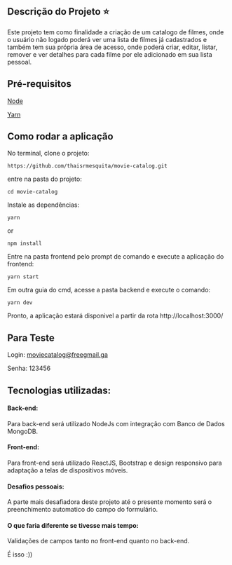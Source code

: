## Descrição do Projeto :star:

Este projeto tem como finalidade a criação de um catalogo de filmes, onde o usuário não logado poderá ver uma lista de filmes já cadastrados e também tem sua própria área de acesso, onde poderá criar, editar, listar, remover e ver detalhes para cada filme por ele adicionado em sua lista pessoal.

## Pré-requisitos

[Node](https://nodejs.org/en/download/)

[Yarn](https://yarnpkg.com/)

## Como rodar a aplicação 

No terminal, clone o projeto: 

```
https://github.com/thaisrmesquita/movie-catalog.git
```

entre na pasta do projeto:

```
cd movie-catalog
```

Instale as dependências:
```
yarn
```
or 

```
npm install
```


Entre na pasta frontend pelo prompt de comando e execute a aplicação do frontend:

```
yarn start
```

Em outra guia do cmd, acesse a pasta backend e execute o comando:
```
yarn dev
```

Pronto, a aplicação estará disponivel a partir da rota http://localhost:3000/

## Para Teste

Login: moviecatalog@freegmail.ga

Senha: 123456

## Tecnologias utilizadas:

#### Back-end:

Para back-end será utilizado NodeJs com integração com Banco de Dados MongoDB.

#### Front-end:

Para front-end será utilizado ReactJS, Bootstrap e design responsivo para adaptação a telas de dispositivos móveis.

#### Desafios pessoais:

A parte mais desafiadora deste projeto até o presente momento será o preenchimento automatico do campo do formulário.

#### O que faria diferente se tivesse mais tempo:

Validações de campos tanto no front-end quanto no back-end.




É isso :))

